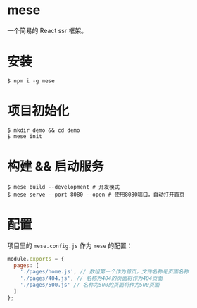 # mese

一个简易的 React ssr 框架。

# 安装

```shell
$ npm i -g mese
```

# 项目初始化

```shell
$ mkdir demo && cd demo
$ mese init
```

# 构建 && 启动服务

```shell
$ mese build --development # 开发模式
$ mese serve --port 8080 --open # 使用8080端口，自动打开首页
```

# 配置

项目里的 `mese.config.js` 作为 `mese` 的配置：

```js
module.exports = {
  pages: [
    './pages/home.js', // 数组第一个作为首页，文件名称是页面名称
    './pages/404.js', // 名称为404的页面将作为404页面
    './pages/500.js' // 名称为500的页面将作为500页面
  ]
};
```